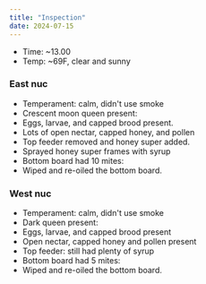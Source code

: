 ```yaml
---
title: "Inspection"
date: 2024-07-15
---
```



- Time: ~13.00
- Temp: ~69F, clear and sunny

### East nuc

- Temperament: calm, didn't use smoke
- Crescent moon queen present:
- Eggs, larvae, and capped brood present.
- Lots of open nectar, capped honey, and pollen
- Top feeder removed and honey super added.
- Sprayed honey super frames with syrup
- Bottom board had 10 mites:
- Wiped and re-oiled the bottom board.

### West nuc

- Temperament: calm, didn't use smoke
- Dark queen present:
- Eggs, larvae, and capped brood present
- Open nectar, capped honey and pollen present
- Top feeder: still had plenty of syrup
- Bottom board had 5 mites:
- Wiped and re-oiled the bottom board.
